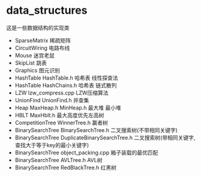 # data_structures
这是一些数据结构的实现类
* SparseMatrix 稀疏矩阵
* CircuitWiring 电路布线
* Mouse 迷宫老鼠
* SkipList 跳表
* Graphics 图元识别
* HashTable HashTable.h 哈希表  线性探查法
* HashTable HashChains.h 哈希表  链式散列
* LZW lzw_compress.cpp LZW压缩算法
* UnionFind UnionFind.h 并查集
* Heap MaxHeap.h MinHeap.h 最大堆 最小堆
* HBLT MaxHblt.h 最大高度优先左高树
* CompetitionTree WinnerTree.h 赢者树
* BinarySearchTree BinarySearchTree.h 二叉搜索树(不带相同关键字)
* BinarySearchTree DuplicateBinarySearchTree.h 二叉搜索树(带相同关键字, 查找大于等于key的最小关键字)
* BinarySearchTree object_packing.cpp 箱子装载的最优匹配
* BinarySearchTree AVLTree.h AVL树
* BinarySearchTree RedBlackTree.h 红黑树
